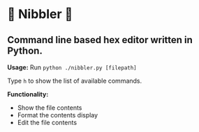 # :file_folder: Nibbler :file_folder:
## Command line based hex editor written in Python.
**Usage:**
Run `python ./nibbler.py [filepath]`

Type `h` to show the list of available commands.

**Functionality:**
- Show the file contents
- Format the contents display
- Edit the file contents
